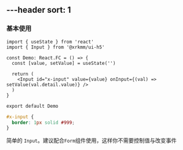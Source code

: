 ---header
sort: 1
---

### 基本使用

```tsx
import { useState } from 'react'
import { Input } from '@xrkmm/ui-h5'

const Demo: React.FC = () => {
  const [value, setValue] = useState('')

  return (
    <Input id="x-input" value={value} onInput={(val) => setValue(val.detail.value)} />
  )
}

export default Demo
```
```css
#x-input {
  border: 1px solid #999;
}
```
简单的 `Input`。建议配合`Form`组件使用，这样你不需要控制值与改变事件

